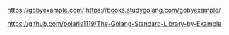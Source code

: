 https://gobyexample.com/
https://books.studygolang.com/gobyexample/

https://github.com/polaris1119/The-Golang-Standard-Library-by-Example

